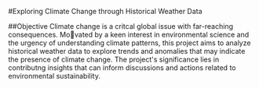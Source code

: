 #Exploring Climate Change through Historical Weather Data

##Objective 
Climate change is a critcal global issue with far-reaching consequences. Mo􀆟vated by a keen interest in environmental science and the urgency of understanding climate patterns, this project aims to analyze historical weather data to explore trends and anomalies that may indicate the presence of climate change. The project's significance lies in contributng insights that can inform discussions and actions related to environmental sustainability.

